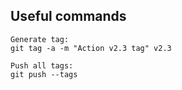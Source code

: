 ## Useful commands
```
Generate tag:
git tag -a -m "Action v2.3 tag" v2.3

Push all tags:
git push --tags
```
